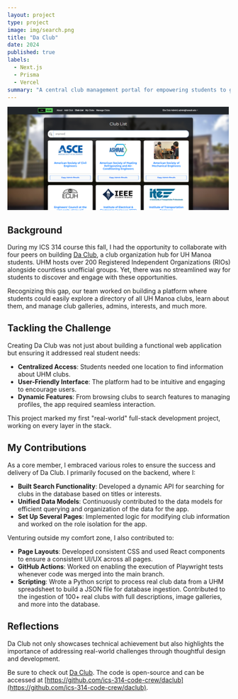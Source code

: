 ```yaml
---
layout: project
type: project
image: img/search.png
title: "Da Club"
date: 2024
published: true
labels:
  - Next.js
  - Prisma
  - Vercel
summary: "A central club management portal for empowering students to get involved at UH Manoa."
---
```


<img alt="Image" src="../img/search.png" width=500px>

## Background

During my ICS 314 course this fall, I had the opportunity to collaborate with four peers on building [Da Club](https://daclub-gold.vercel.app/about), a club organization hub for UH Manoa students. UHM hosts over 200 Registered Independent Organizations (RIOs) alongside countless unofficial groups. Yet, there was no streamlined way for students to discover and engage with these opportunities.

Recognizing this gap, our team worked on building a platform where students could easily explore a directory of all UH Manoa clubs, learn about them, and manage club galleries, admins, interests, and much more.

## Tackling the Challenge

Creating Da Club was not just about building a functional web application but ensuring it addressed real student needs:

- **Centralized Access**: Students needed one location to find information about UHM clubs.
- **User-Friendly Interface**: The platform had to be intuitive and engaging to encourage users. 
- **Dynamic Features**: From browsing clubs to search features to managing profiles, the app required seamless interaction.

This project marked my first "real-world" full-stack development project, working on every layer in the stack.

## My Contributions

As a core member, I embraced various roles to ensure the success and delivery of Da Club. I primarily focused on the backend, where I:

- **Built Search Functionality**: Developed a dynamic API for searching for clubs in the database based on titles or interests.
- **Unified Data Models**: Continuously contributed to the data models for efficient querying and organization of the data for the app. 
- **Set Up Several Pages**: Implemented logic for modifying club information and worked on the role isolation for the app. 

Venturing outside my comfort zone, I also contributed to:

- **Page Layouts**: Developed consistent CSS and used React components to ensure a consistent UI/UX across all pages. 
- **GitHub Actions**: Worked on enabling the execution of Playwright tests whenever code was merged into the main branch.
- **Scripting**: Wrote a Python script to process real club data from a UHM spreadsheet to build a JSON file for database ingestion. Contributed to the ingestion of 100+ real clubs with full descriptions, image galleries, and more into the database.

## Reflections

Da Club not only showcases technical achievement but also highlights the importance of addressing real-world challenges through thoughtful design and development.

Be sure to check out [Da Club](https://daclub-gold.vercel.app/about). The code is open-source and can be accessed at [https://github.com/ics-314-code-crew/daclub](https://github.com/ics-314-code-crew/daclub).